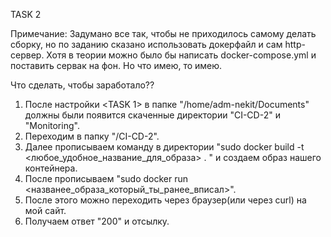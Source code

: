 TASK 2

Примечание:
Задумано все так, чтобы не приходилось самому делать сборку, но по заданию сказано использовать докерфайл и сам http-сервер. Хотя в теории можно было бы написать docker-compose.yml и поставить сервак на фон. Но что имею, то имею.

Что сделать, чтобы заработало??
1) После настройки <TASK 1> в папке "/home/adm-nekit/Documents" должны были появится скаченные директории "CI-CD-2" и "Monitoring".
2) Переходим в папку "/CI-CD-2".
3) Далее прописываем команду в директории "sudo docker build -t <любое_удобное_название_для_образа> . " и создаем образ нашего контейнера.
4) После прописываем "sudo docker run <названее_образа_который_ты_ранее_вписал>".
5) После этого можно переходить через браузер(или через curl) на мой сайт.
6) Получаем ответ "200" и отсылку.

